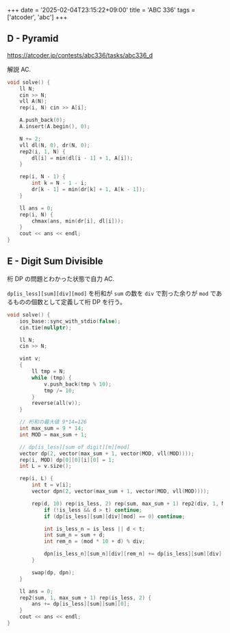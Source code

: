 +++
date = '2025-02-04T23:15:22+09:00'
title = 'ABC 336'
tags = ['atcoder', 'abc']
+++

## D - Pyramid

<https://atcoder.jp/contests/abc336/tasks/abc336_d>

解説 AC.

```cpp
void solve() {
    ll N;
    cin >> N;
    vll A(N);
    rep(i, N) cin >> A[i];

    A.push_back(0);
    A.insert(A.begin(), 0);

    N += 2;
    vll dl(N, 0), dr(N, 0);
    rep2(i, 1, N) {
        dl[i] = min(dl[i - 1] + 1, A[i]);
    }

    rep(i, N - 1) {
        int k = N - 1 - i;
        dr[k - 1] = min(dr[k] + 1, A[k - 1]);
    }

    ll ans = 0;
    rep(i, N) {
        chmax(ans, min(dr[i], dl[i]));
    }
    cout << ans << endl;
}
```

## E - Digit Sum Divisible

桁 DP の問題とわかった状態で自力 AC.

`dp[is_less][sum][div][mod]` を桁和が `sum` の数を `div` で割った余りが `mod` であるものの個数として定義して桁 DP を行う。

```cpp
void solve() {
    ios_base::sync_with_stdio(false);
    cin.tie(nullptr);

    ll N;
    cin >> N;

    vint v;
    {
        ll tmp = N;
        while (tmp) {
            v.push_back(tmp % 10);
            tmp /= 10;
        }
        reverse(all(v));
    }

    // 桁和の最大値 9*14=126
    int max_sum = 9 * 14;
    int MOD = max_sum + 1;

    // dp[is_less][sum of digit][m][mod]
    vector dp(2, vector(max_sum + 1, vector(MOD, vll(MOD))));
    rep(i, MOD) dp[0][0][i][0] = 1;
    int L = v.size();

    rep(i, L) {
        int t = v[i];
        vector dpn(2, vector(max_sum + 1, vector(MOD, vll(MOD))));

        rep(d, 10) rep(is_less, 2) rep(sum, max_sum + 1) rep2(div, 1, MOD) rep(mod, MOD) {
            if (!is_less && d > t) continue;
            if (dp[is_less][sum][div][mod] == 0) continue;

            int is_less_n = is_less || d < t;
            int sum_n = sum + d;
            int rem_n = (mod * 10 + d) % div;

            dpn[is_less_n][sum_n][div][rem_n] += dp[is_less][sum][div][mod];
        }

        swap(dp, dpn);
    }

    ll ans = 0;
    rep2(sum, 1, max_sum + 1) rep(is_less, 2) {
        ans += dp[is_less][sum][sum][0];
    }
    cout << ans << endl;
}
```

